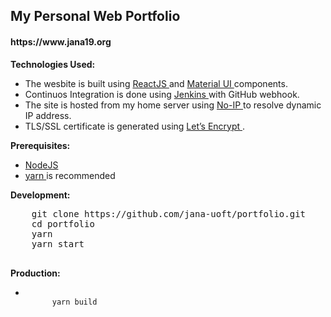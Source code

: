 <h2>My Personal Web Portfolio</h2>
<h4>https://www.jana19.org</h4>

**Technologies Used:**
<ul>
  <li> The wesbite is built using <a href="https://facebook.github.io/react/"> ReactJS </a> and <a href="http://www.material-ui.com/#/"> Material UI </a> components. </li>
  <li> Continuos Integration is done using <a href="https://jenkins.io/"> Jenkins </a> with GitHub webhook. </li>
  <li> The site is hosted from my home server using <a href="https://www.noip.com/"> No-IP </a> to resolve dynamic IP address. </li>
  <li> TLS/SSL certificate is generated using <a href="https://letsencrypt.org/">Let’s Encrypt </a>. </li>
</ul>

**Prerequisites:**
  <ul>
    <li> <a href="https://nodejs.org/en/"> NodeJS </a> </li>
    <li> <a href="https://www.npmjs.com/package/yarn"> yarn </a> is recommended </li>
  </ul>
  
**Development:**
  <pre>
    git clone https://github.com/jana-uoft/portfolio.git
    cd portfolio
    yarn
    yarn start
  </pre>


**Production:**
  <ul>
    <li>
      <code> 
      yarn build 
      </code>
    </li>
 </ul>
